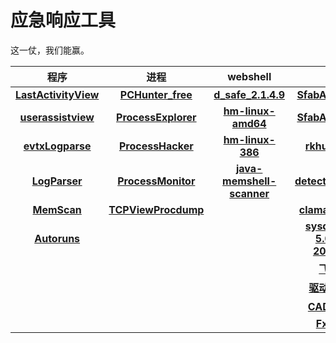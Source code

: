 # 应急响应工具

这一仗，我们能赢。

| 程序                                                         | 进程                                                         | webshell                                                     | 查杀                                                         | 其他 |
| :----------------------------------------------------------: | :----------------------------------------------------------: | :----------------------------------------------------------: | :----------------------------------------------------------: | :--: |
| [**LastActivityView**](https://objectstorage.ap-osaka-1.oraclecloud.com/n/axp5ukkulrko/b/M78tools/o/LastActivityView.zip) | [**PCHunter_free**](https://park74110.github.io/PCHunter_free.zip) | [**d_safe_2.1.4.9**](https://park74110.github.io/d_safe_2.1.4.9.zip) | [**SfabAntiBot_X86**](https://edr.sangfor.com.cn/api/download/SfabAntiBot_X86.7z) | [**busybox**](https://park74110.github.io/busybox) |
| [**userassistview**](https://objectstorage.ap-osaka-1.oraclecloud.com/n/axp5ukkulrko/b/M78tools/o/userassistview.zip) | [**ProcessExplorer**](https://park74110.github.io/ProcessExplorer.zip) | [**hm-linux-amd64**](http://dl.shellpub.com/hm/latest/hm-linux-amd64.tgz) | [**SfabAntiBot_X64**](https://edr.sangfor.com.cn/api/download/SfabAntiBot_X64.7z) | [**Everything-1.4.1.935.x64**](https://objectstorage.ap-osaka-1.oraclecloud.com/n/axp5ukkulrko/b/M78tools/o/Everything-1.4.1.935.x64.zip) |
| [**evtxLogparse**](https://park74110.github.io/evtxLogparse1.1.rar) | [**ProcessHacker**](https://objectstorage.ap-osaka-1.oraclecloud.com/n/axp5ukkulrko/b/M78tools/o/ProcessHacker.zip) | [**hm-linux-386**](http://dl.shellpub.com/hm/latest/hm-linux-386.tgz) | [**rkhunter1.4.6**](https://nchc.dl.sourceforge.net/project/rkhunter/rkhunter/1.4.6/rkhunter-1.4.6.tar.gz) | [**winrar**](https://park74110.github.io/winrar.zip) |
| [**LogParser**](https://park74110.github.io/LogParser.zip)   | [**ProcessMonitor**](https://park74110.github.io/ProcessMonitor.zip) | [**java-memshell-scanner**](https://park74110.github.io/java-memshell-scanner-master.zip) | [**detect_ld_preload**](https://park74110.github.io/detect_ld_preload-master.zip) | [**pshell**](https://park74110.github.io/pshell.zip) |
| [**MemScan**](https://park74110.github.io/MemScan.zip)       | [**TCPView**](https://park74110.github.io/TCPView.zip)[**Procdump**](https://park74110.github.io/Procdump.zip) |                                                              | [**clamav-0.103.2**](http://www.clamav.net/downloads/production/clamav-0.103.2.tar.gz) | [**MRH_HW_V1.1**](https://objectstorage.ap-osaka-1.oraclecloud.com/n/axp5ukkulrko/b/M78tools/o/MRH_HW_V1.1.zip) |
| [**Autoruns**](https://objectstorage.ap-osaka-1.oraclecloud.com/n/axp5ukkulrko/b/M78tools/o/Autoruns.zip) |      ||[**sysdiag-full-5.0.60.1-20210513**](https://down5.huorong.cn/sysdiag-full-5.0.60.1-20210513.exe)|[**MMH1.3**](https://objectstorage.ap-osaka-1.oraclecloud.com/n/axp5ukkulrko/b/M78tools/o/MMH1_3.zip)|
| | ||[**飞客蠕虫**](https://park74110.github.io/feike.zip)|[**Ransomware_info**](https://park74110.github.io/Ransomware_info.zip)|
| | ||[**驱动人生专杀**](https://park74110.github.io/驱动人生专杀3.6.5.zip)||
| | ||[**CAD病毒专杀**](https://park74110.github.io/筑原CAD病毒专杀V3.1.exe.zip)||
| | ||[**FxRamnit**](https://park74110.github.io/FxRamnit.zip)||
